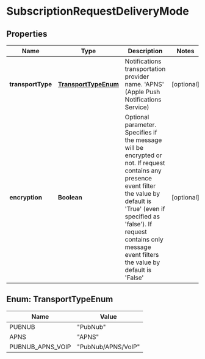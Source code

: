 
# SubscriptionRequestDeliveryMode

## Properties
Name | Type | Description | Notes
------------ | ------------- | ------------- | -------------
**transportType** | [**TransportTypeEnum**](#TransportTypeEnum) | Notifications transportation provider name. &#39;APNS&#39; (Apple Push Notifications Service) |  [optional]
**encryption** | **Boolean** | Optional parameter. Specifies if the message will be encrypted or not. If request contains any presence event filter the value by default is &#39;True&#39; (even if specified as &#39;false&#39;). If request contains only message event filters the value by default is &#39;False&#39; |  [optional]


<a name="TransportTypeEnum"></a>
## Enum: TransportTypeEnum
Name | Value
---- | -----
PUBNUB | &quot;PubNub&quot;
APNS | &quot;APNS&quot;
PUBNUB_APNS_VOIP | &quot;PubNub/APNS/VoIP&quot;




